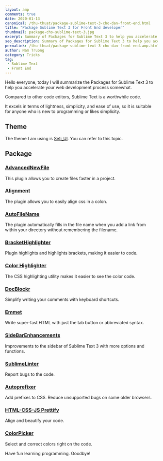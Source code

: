 ```yaml
---
layout: amp
comments: true
date: 2020-01-13
canonical: /thu-thuat/package-sublime-text-3-cho-dan-front-end.html
title: "Package Sublime Text 3 for Front End developer"
thumbnail: package-cho-sublime-text-3.jpg
excerpt: Summary of Packages for Sublime Text 3 to help you accelerate web development process.
seo_description: Summary of Packages for Sublime Text 3 to help you accelerate web development process.
permalink: /thu-thuat/package-sublime-text-3-cho-dan-front-end.amp.html
author: Nam Truong
category: Tricks
tag:
 - Sublime Text
 - Front End
---
```


Hello everyone, today I will summarize the Packages for Sublime Text 3 to help you accelerate your web development process somewhat.

Compared to other code editors, Sublime Text is a worthwhile code.

It excels in terms of lightness, simplicity, and ease of use, so it is suitable for anyone who is new to programming or likes simplicity. 

## Theme

The theme I am using is <a title="Seti_UI" target="_blank" rel="noopener" href="https://packagecontrol.io/packages/Seti_UI">Seti_UI</a>. You can refer to this topic.

## Package

### <a rel="noopener" title="AdvancedNewFile" target="_blank" href="https://packagecontrol.io/packages/AdvancedNewFile">AdvancedNewFile</a>

This plugin allows you to create files faster in a project.

### <a rel="noopener" title="Alignment" target="_blank" href="https://packagecontrol.io/packages/Alignment">Alignment</a>

The plugin allows you to easily align css in a colon.

### <a rel="noopener" title="AutoFileName" target="_blank" href="https://packagecontrol.io/packages/AutoFileName">AutoFileName</a>

The plugin automatically fills in the file name when you add a link from within your directory without remembering the filename.

### <a rel="noopener" title="BracketHighlighter" target="_blank" href="https://packagecontrol.io/packages/BracketHighlighter">BracketHighlighter</a>

Plugin highlights and highlights brackets, making it easier to code.

<amp-img src="{{ site.url }}/assets/img/package-cho-sublime-text-3-1.png" alt="{{ page.title }} - Ảnh 1" layout="responsive" width="769" height="270"></amp-img>

### <a rel="noopener" title="Color Highlighter" target="_blank" href="https://packagecontrol.io/packages/Color%20Highlighter">Color Highlighter</a>

The CSS highlighting utility makes it easier to see the color code.

<amp-img src="{{ site.url }}/assets/img/package-cho-sublime-text-3-2.gif" alt="{{ page.title }} - Ảnh 2" layout="responsive" width="700" height="400"></amp-img>

### <a rel="noopener" title="DocBlockr" target="_blank" href="https://packagecontrol.io/packages/DocBlockr">DocBlockr</a>

Simplify writing your comments with keyboard shortcuts. 

### <a rel="noopener" title="Emmet" target="_blank" href="https://packagecontrol.io/packages/Emmet">Emmet</a>

Write super-fast HTML with just the tab button or abbreviated syntax. 

### <a rel="noopener" title="SidebarEnhancements" target="_blank" href="https://packagecontrol.io/packages/SideBarEnhancements">Side​Bar​Enhancements</a>

Improvements to the sidebar of Sublime Text 3 with more options and functions. 

### <a rel="noopener" title="Sublime​Linter" target="_blank" href="https://packagecontrol.io/packages/SublimeLinter">Sublime​Linter</a>

 Report bugs to the code. 

<amp-img src="{{ site.url }}/assets/img/package-cho-sublime-text-3-3.png" alt="{{ page.title }} - Ảnh 3" layout="responsive" width="760" height="530"></amp-img>

### <a rel="noopener" title="Autoprefixer" target="_blank" href="https://packagecontrol.io/packages/Autoprefixer">Autoprefixer</a>

Add prefixes to CSS. Reduce unsupported bugs on some older browsers.

<amp-img src="{{ site.url }}/assets/img/package-cho-sublime-text-3-4.gif" alt="{{ page.title }} - Ảnh 4" layout="responsive" width="874" height="332"></amp-img>

### <a rel="noopener" title="HTML-CSS-JS Prettify" target="_blank" href="https://packagecontrol.io/packages/HTML-CSS-JS%20Prettify">HTML-CSS-JS Prettify</a>

Align and beautify your code.

### <a rel="noopener" title="Color​Picker" target="_blank" href="https://packagecontrol.io/packages/ColorPicker">Color​Picker</a>

Select and correct colors right on the code.

Have fun learning programming. Goodbye!